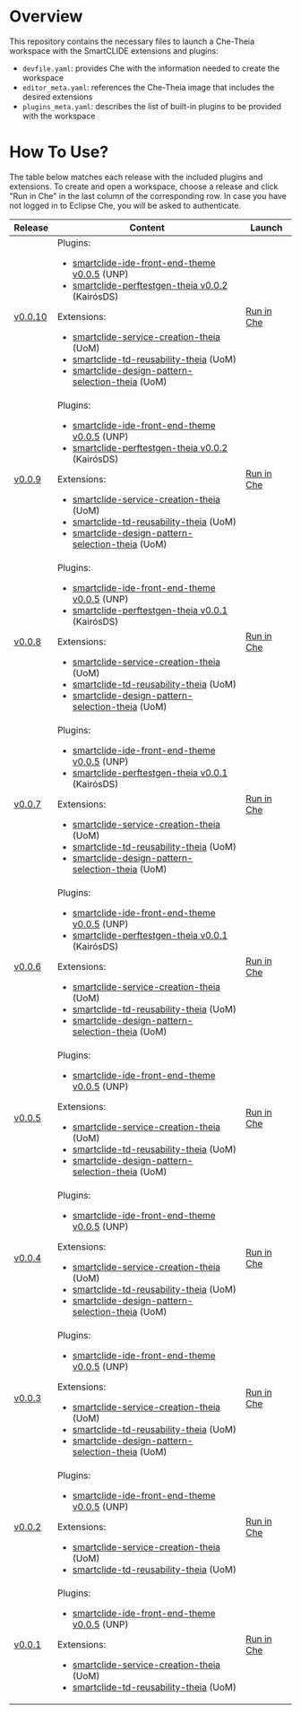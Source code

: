 # Overview

This repository contains the necessary files to launch a Che-Theia workspace with the SmartCLIDE extensions and plugins:

- `devfile.yaml`: provides Che with the information needed to create the workspace
- `editor_meta.yaml`: references the Che-Theia image that includes the desired extensions
- `plugins_meta.yaml`: describes the list of built-in plugins to be provided with the workspace

# How To Use?

The table below matches each release with the included plugins and extensions. To create and open a workspace,
choose a release and click "Run in Che" in the last column of the corresponding row. In case you have not logged in to
Eclipse Che, you will be asked to authenticate.

| Release | Content | Launch |
|---------|---------|--------|
| [v0.0.10](https://github.com/eclipse-researchlabs/smartclide-devfiles/releases/tag/v0.0.10) | Plugins: <ul><li>[smartclide-ide-front-end-theme v0.0.5](https://github.com/eclipse-researchlabs/smartclide-ide-front-end-theme/releases/tag/v0.0.5) (UNP)</li> <li>[smartclide-perftestgen-theia v0.0.2](https://github.com/eclipse-researchlabs/smartclide-perftestgen-theia/releases/tag/v0.0.2) (KairósDS)</li></ul> Extensions: <ul><li>[smartclide-service-creation-theia](https://github.com/eclipse-researchlabs/smartclide-service-creation-theia/commit/a1416494aec8c1fc2c21749ac870042d1b63fe9e) (UoM)</li> <li>[smartclide-td-reusability-theia](https://github.com/eclipse-researchlabs/smartclide-td-reusability-theia/releases/tag/v0.0.1) (UoM)</li> <li>[smartclide-design-pattern-selection-theia](https://github.com/eclipse-researchlabs/smartclide-design-pattern-selection-theia/commit/0c872e1250c2ea4c5256188ef44d94b1407dc66c) (UoM)</li></ul> | [Run in Che](https://che-smartclide-che.che.smartclide.eu/f?url=https://github.com/eclipse-researchlabs/smartclide-devfiles/tree/v0.0.10) |
| [v0.0.9](https://github.com/eclipse-researchlabs/smartclide-devfiles/releases/tag/v0.0.9) | Plugins: <ul><li>[smartclide-ide-front-end-theme v0.0.5](https://github.com/eclipse-researchlabs/smartclide-ide-front-end-theme/releases/tag/v0.0.5) (UNP)</li> <li>[smartclide-perftestgen-theia v0.0.2](https://github.com/eclipse-researchlabs/smartclide-perftestgen-theia/releases/tag/v0.0.2) (KairósDS)</li></ul> Extensions: <ul><li>[smartclide-service-creation-theia](https://github.com/eclipse-researchlabs/smartclide-service-creation-theia/commit/7417e293d0920580bc853380d2a50c3ee12f3902) (UoM)</li> <li>[smartclide-td-reusability-theia](https://github.com/eclipse-researchlabs/smartclide-td-reusability-theia/releases/tag/v0.0.1) (UoM)</li> <li>[smartclide-design-pattern-selection-theia](https://github.com/eclipse-researchlabs/smartclide-design-pattern-selection-theia/commit/0c872e1250c2ea4c5256188ef44d94b1407dc66c) (UoM)</li></ul> | [Run in Che](https://che-smartclide-che.che.smartclide.eu/f?url=https://github.com/eclipse-researchlabs/smartclide-devfiles/tree/v0.0.9) |
| [v0.0.8](https://github.com/eclipse-researchlabs/smartclide-devfiles/releases/tag/v0.0.8) | Plugins: <ul><li>[smartclide-ide-front-end-theme v0.0.5](https://github.com/eclipse-researchlabs/smartclide-ide-front-end-theme/releases/tag/v0.0.5) (UNP)</li> <li>[smartclide-perftestgen-theia v0.0.1](https://github.com/eclipse-researchlabs/smartclide-perftestgen-theia/releases/tag/v0.0.1) (KairósDS)</li></ul> Extensions: <ul><li>[smartclide-service-creation-theia](https://github.com/eclipse-researchlabs/smartclide-service-creation-theia/commit/7417e293d0920580bc853380d2a50c3ee12f3902) (UoM)</li> <li>[smartclide-td-reusability-theia](https://github.com/eclipse-researchlabs/smartclide-td-reusability-theia/releases/tag/v0.0.1) (UoM)</li> <li>[smartclide-design-pattern-selection-theia](https://github.com/eclipse-researchlabs/smartclide-design-pattern-selection-theia/commit/0c872e1250c2ea4c5256188ef44d94b1407dc66c) (UoM)</li></ul> | [Run in Che](https://che-smartclide-che.che.smartclide.eu/f?url=https://github.com/eclipse-researchlabs/smartclide-devfiles/tree/v0.0.8) |
| [v0.0.7](https://github.com/eclipse-researchlabs/smartclide-devfiles/releases/tag/v0.0.7) | Plugins: <ul><li>[smartclide-ide-front-end-theme v0.0.5](https://github.com/eclipse-researchlabs/smartclide-ide-front-end-theme/releases/tag/v0.0.5) (UNP)</li> <li>[smartclide-perftestgen-theia v0.0.1](https://github.com/eclipse-researchlabs/smartclide-perftestgen-theia/releases/tag/v0.0.1) (KairósDS)</li></ul> Extensions: <ul><li>[smartclide-service-creation-theia](https://github.com/eclipse-researchlabs/smartclide-service-creation-theia/commit/7417e293d0920580bc853380d2a50c3ee12f3902) (UoM)</li> <li>[smartclide-td-reusability-theia](https://github.com/eclipse-researchlabs/smartclide-td-reusability-theia/releases/tag/v0.0.1) (UoM)</li> <li>[smartclide-design-pattern-selection-theia](https://github.com/eclipse-researchlabs/smartclide-design-pattern-selection-theia/commit/dbca3f453cc60fbaee7b891f1e338d12bdf3962b) (UoM)</li></ul> | [Run in Che](https://che-smartclide-che.che.smartclide.eu/f?url=https://github.com/eclipse-researchlabs/smartclide-devfiles/tree/v0.0.7) |
| [v0.0.6](https://github.com/eclipse-researchlabs/smartclide-devfiles/releases/tag/v0.0.6) | Plugins: <ul><li>[smartclide-ide-front-end-theme v0.0.5](https://github.com/eclipse-researchlabs/smartclide-ide-front-end-theme/releases/tag/v0.0.5) (UNP)</li> <li>[smartclide-perftestgen-theia v0.0.1](https://github.com/eclipse-researchlabs/smartclide-perftestgen-theia/releases/tag/v0.0.1) (KairósDS)</li></ul> Extensions: <ul><li>[smartclide-service-creation-theia](https://github.com/eclipse-researchlabs/smartclide-service-creation-theia/commit/7417e293d0920580bc853380d2a50c3ee12f3902) (UoM)</li> <li>[smartclide-td-reusability-theia](https://github.com/eclipse-researchlabs/smartclide-td-reusability-theia/commit/13c07399891940b37b21e238870dd3901ca995c8) (UoM)</li> <li>[smartclide-design-pattern-selection-theia](https://github.com/eclipse-researchlabs/smartclide-design-pattern-selection-theia/commit/dbca3f453cc60fbaee7b891f1e338d12bdf3962b) (UoM)</li></ul> | [Run in Che](https://che-smartclide-che.che.smartclide.eu/f?url=https://github.com/eclipse-researchlabs/smartclide-devfiles/tree/v0.0.6) |
| [v0.0.5](https://github.com/eclipse-researchlabs/smartclide-devfiles/releases/tag/v0.0.5) | Plugins: <ul><li>[smartclide-ide-front-end-theme v0.0.5](https://github.com/eclipse-researchlabs/smartclide-ide-front-end-theme/releases/tag/v0.0.5) (UNP)</li></ul> Extensions: <ul><li>[smartclide-service-creation-theia](https://github.com/eclipse-researchlabs/smartclide-service-creation-theia/commit/7417e293d0920580bc853380d2a50c3ee12f3902) (UoM)</li> <li>[smartclide-td-reusability-theia](https://github.com/eclipse-researchlabs/smartclide-td-reusability-theia/commit/13c07399891940b37b21e238870dd3901ca995c8) (UoM)</li> <li>[smartclide-design-pattern-selection-theia](https://github.com/eclipse-researchlabs/smartclide-design-pattern-selection-theia/commit/dbca3f453cc60fbaee7b891f1e338d12bdf3962b) (UoM)</li></ul> | [Run in Che](https://che-smartclide-che.che.smartclide.eu/f?url=https://github.com/eclipse-researchlabs/smartclide-devfiles/tree/v0.0.5) |
| [v0.0.4](https://github.com/eclipse-researchlabs/smartclide-devfiles/releases/tag/v0.0.4) | Plugins: <ul><li>[smartclide-ide-front-end-theme v0.0.5](https://github.com/eclipse-researchlabs/smartclide-ide-front-end-theme/releases/tag/v0.0.5) (UNP)</li></ul> Extensions: <ul><li>[smartclide-service-creation-theia](https://github.com/eclipse-researchlabs/smartclide-service-creation-theia/commit/2c0d2c0d16392ec61177dbe3fc4e07cfa241f841) (UoM)</li> <li>[smartclide-td-reusability-theia](https://github.com/eclipse-researchlabs/smartclide-td-reusability-theia/commit/13c07399891940b37b21e238870dd3901ca995c8) (UoM)</li> <li>[smartclide-design-pattern-selection-theia](https://github.com/eclipse-researchlabs/smartclide-design-pattern-selection-theia/commit/dbca3f453cc60fbaee7b891f1e338d12bdf3962b) (UoM)</li></ul> | [Run in Che](https://che-smartclide-che.che.smartclide.eu/f?url=https://github.com/eclipse-researchlabs/smartclide-devfiles/tree/v0.0.4) |
| [v0.0.3](https://github.com/eclipse-researchlabs/smartclide-devfiles/releases/tag/v0.0.3) | Plugins: <ul><li>[smartclide-ide-front-end-theme v0.0.5](https://github.com/eclipse-researchlabs/smartclide-ide-front-end-theme/releases/tag/v0.0.5) (UNP)</li></ul> Extensions: <ul><li>[smartclide-service-creation-theia](https://github.com/eclipse-researchlabs/smartclide-service-creation-theia/commit/b740418aa827b2981f4b6297d78cb81d1b5ae76f) (UoM)</li> <li>[smartclide-td-reusability-theia](https://github.com/eclipse-researchlabs/smartclide-td-reusability-theia/commit/13c07399891940b37b21e238870dd3901ca995c8) (UoM)</li> <li>[smartclide-design-pattern-selection-theia](https://github.com/eclipse-researchlabs/smartclide-design-pattern-selection-theia/commit/361b241d1314cb69357f57e413e52bced9c4cbb3) (UoM)</li></ul> | [Run in Che](https://che-smartclide-che.che.smartclide.eu/f?url=https://github.com/eclipse-researchlabs/smartclide-devfiles/tree/v0.0.3) |
| [v0.0.2](https://github.com/eclipse-researchlabs/smartclide-devfiles/releases/tag/v0.0.2) | Plugins: <ul><li>[smartclide-ide-front-end-theme v0.0.5](https://github.com/eclipse-researchlabs/smartclide-ide-front-end-theme/releases/tag/v0.0.5) (UNP)</li></ul> Extensions: <ul><li>[smartclide-service-creation-theia](https://github.com/eclipse-researchlabs/smartclide-service-creation-theia/commit/a7d266d604365d505abcdcb2291af5c228e36297) (UoM)</li> <li>[smartclide-td-reusability-theia](https://github.com/eclipse-researchlabs/smartclide-td-reusability-theia/commit/33834c27e2bfb3b13fb216a450e1e615322d8635) (UoM)</li></ul> | [Run in Che](https://che-smartclide-che.che.smartclide.eu/f?url=https://github.com/eclipse-researchlabs/smartclide-devfiles/tree/v0.0.2) |
| [v0.0.1](https://github.com/eclipse-researchlabs/smartclide-devfiles/releases/tag/v0.0.1) | Plugins: <ul><li>[smartclide-ide-front-end-theme v0.0.5](https://github.com/eclipse-researchlabs/smartclide-ide-front-end-theme/releases/tag/v0.0.5) (UNP)</li></ul> Extensions: <ul><li>[smartclide-service-creation-theia](https://github.com/eclipse-researchlabs/smartclide-service-creation-theia/commit/2794f827c95f03e5893ce027ab703fbf0b67213a) (UoM)</li> <li>[smartclide-td-reusability-theia](https://github.com/eclipse-researchlabs/smartclide-td-reusability-theia/commit/33834c27e2bfb3b13fb216a450e1e615322d8635) (UoM)</li></ul> | [Run in Che](https://che-smartclide-che.che.smartclide.eu/f?url=https://github.com/eclipse-researchlabs/smartclide-devfiles/tree/v0.0.1) |
